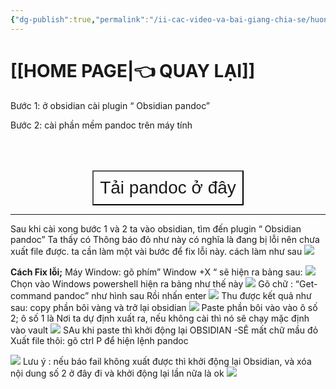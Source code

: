 ```yaml
---
{"dg-publish":true,"permalink":"/ii-cac-video-va-bai-giang-chia-se/huong-dan-dung-pandoc-de-xuat-ban-note-sang-word-epub-va-cac-dinh-dang-khac/","dgPassFrontmatter":true,"created":"","updated":""}
---
```



# [[HOME PAGE\|👈 QUAY LẠI]]

Bước 1: ở obsidian cài plugin “ Obsidian pandoc”

Bước 2: cài phần mềm pandoc trên máy tính

<div style="display: flex; justify-content: center; cursor: pointer;"> <a href="https://pandoc.org/installing.html" target="_blank"> <button style=" font-size: 28px; padding: 10px; height: fit-content; margin-top: 50px; background: var(--text-accent); font-weight: 300; color: var(--text-on-accent); "> Tải pandoc ở đây</button> </a> </div>

---
Sau khi cài xong bước 1 và 2 ta vào obsidian, tìm đến plugin “ Obsidian pandoc” Ta 
thấy có Thông báo đỏ như này có nghĩa là đang bị lỗi nên chưa xuất file được. ta cần 
làm  một vài bước để fix lỗi này. cách làm như sau
![](https://i.imgur.com/ZX4oHgZ.png)

**Cách Fix lỗi;**
Máy Window: gõ phím” Window +X “ sẽ hiện ra bảng sau:
![](https://i.imgur.com/N0k4KJE.png)
Chọn vào Windows powershell hiện ra bảng như thế này
![](https://i.imgur.com/h659D5s.png)
Gõ chữ : “Get-command pandoc” như hình sau Rồi nhấn enter
![](https://i.imgur.com/iqmrhvI.png)
Thu được kết quả như sau: copy phần bôi vàng và trở lại obsidian
![](https://i.imgur.com/ecFgG7y.png)
Paste phần bôi vào vào ô số 2; ô số 1 là Nơi ta dự định xuất ra, nếu không cài thì nó sẽ 
chạy mặc định vào vault
![](https://i.imgur.com/nT3t6lq.png)
SAu khi paste thì khởi động lại OBSIDIAN -SẼ mất chữ mầu đỏ
Xuất file thôi: 
gõ ctrl P để hiện lệnh pandoc 

![](https://i.imgur.com/yxSDNSu.png)
Lưu ý : nếu báo fail không xuất được thì khởi động lại Obsidian, và xóa nội dung số 2 ở 
đây đi và khởi động lại lần nữa là ok
![](https://i.imgur.com/EE7SQr8.png)
